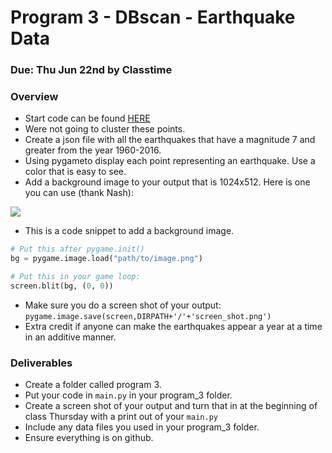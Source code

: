 Program 3 - DBscan - Earthquake Data
=========

### Due: Thu Jun 22nd by Classtime

### Overview

- Start code can be found [HERE](https://github.com/rugbyprof/4553-Spatial-DS/tree/master/Resources/Program_3_Starter) 
- Were not going to cluster these points. 
- Create a json file with all the earthquakes that have a magnitude 7 and greater from the year 1960-2016.
- Using pygameto display each point representing an earthquake. Use a color that is easy to see.
- Add a background image to your output that is 1024x512. Here is one you can use (thank Nash):

![](https://api.mapbox.com/styles/v1/mapbox/dark-v9/static/0,0,1/1024x512?access_token=pk.eyJ1IjoiY29kaW5ndHJhaW4iLCJhIjoiY2l6MGl4bXhsMDRpNzJxcDh0a2NhNDExbCJ9.awIfnl6ngyHoB3Xztkzarw) 

- This is a code snippet to add a background image.
```python
# Put this after pygame.init()
bg = pygame.image.load("path/to/image.png")

# Put this in your game loop:
screen.blit(bg, (0, 0))
```

- Make sure you do a screen shot of your output: `pygame.image.save(screen,DIRPATH+'/'+'screen_shot.png')`
- Extra credit if anyone can make the earthquakes appear a year at a time in an additive manner.

### Deliverables

- Create a folder called program 3.
- Put your code in `main.py` in your program_3 folder.
- Create a screen shot of your output and turn that in at the beginning of class Thursday with a print out of your `main.py`
- Include any data files you used in your program_3 folder.
- Ensure everything is on github.


